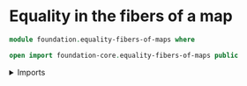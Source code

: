 # Equality in the fibers of a map

```agda
module foundation.equality-fibers-of-maps where

open import foundation-core.equality-fibers-of-maps public
```

<details><summary>Imports</summary>

```agda

```

</details>
